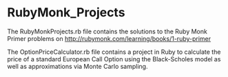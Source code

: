 # RubyMonk_Projects

The RubyMonkProjects.rb file contains the solutions to the Ruby Monk Primer problems on http://rubymonk.com/learning/books/1-ruby-primer

The OptionPriceCalculator.rb file contains a project in Ruby to calculate the price of a standard European Call Option using the Black-Scholes model as well as approximations via Monte Carlo sampling. 
